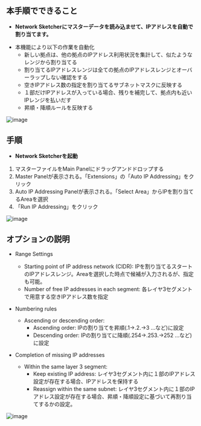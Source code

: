 ## 本手順でできること
* **Network Sketcherにマスターデータを読み込ませて、IPアドレスを自動で割り当てます。**
- 本機能により以下の作業を自動化
  - 新しい拠点は、他の拠点のIPアドレス利用状況を集計して、似たようなレンジから割り当てる
  - 割り当てるIPアドレスレンジは全ての拠点のIPアドレスレンジとオーバーラップしない確認をする
  - 空きIPアドレス数の指定を割り当てるサブネットマスクに反映する
  - １部だけIPアドレスが入っている場合、残りを補完して、拠点内も近いIPレンジを払いだす
  - 昇順・降順ルールを反映する

![image](https://github.com/cisco-open/network-sketcher/assets/13013736/52e32d40-76cc-4a54-b1d1-545cc8c4c780)


## 手順
* **Network Sketcherを起動**
1. マスターファイルをMain Panelにドラッグアンドドロップする
2. Master Panelが表示される。「Extensions」の「Auto IP Addressing」をクリック
3. Auto IP Addressing Panelが表示される。「Select Area」からIPを割り当てるAreaを選択
4. 「Run IP Addressing」をクリック

![image](https://github.com/cisco-open/network-sketcher/assets/13013736/5065af68-1c95-48be-99fa-46fff958b7ee)


## オプションの説明
- Range Settings
  - Starting point of IP address network (CIDR): IPを割り当てるスタートのIPアドレスレンジ。Areaを選択した時点で候補が入力されるが、指定も可能。
  - Number of free IP addresses in each segment: 各レイヤ3セグメントで用意する空きIPアドレス数を指定

- Numbering rules
  - Ascending or descending order: 
    - Ascending order: IPの割り当てを昇順(.1->.2.->3 ...など)に設定
    - Descending order: IPの割り当てに降順(.254->.253.->252 ...など)に設定

- Completion of missing IP addresses
  - Within the same layer 3 segment:
    - Keep existing IP address: レイヤ3セグメント内に１部のIPアドレス設定が存在する場合、IPアドレスを保持する
    - Reassign within the same subnet: レイヤ3セグメント内に１部のIPアドレス設定が存在する場合、昇順・降順設定に基づいて再割り当てするかの設定。

![image](https://github.com/cisco-open/network-sketcher/assets/13013736/643bfaa2-9c0e-42f0-825b-d02f0a724094)




